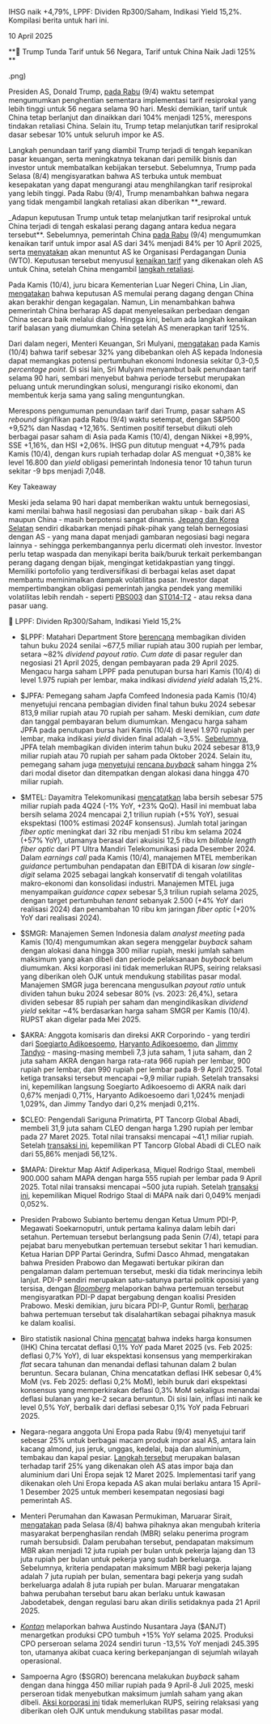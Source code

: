 IHSG naik +4,79%, LPPF: Dividen Rp300/Saham, Indikasi Yield 15,2%. Kompilasi berita untuk hari ini.

10 April 2025

**🔱 Trump Tunda Tarif untuk 56 Negara, Tarif untuk China Naik Jadi 125%  
**

.png)

Presiden AS, Donald Trump, [pada Rabu](https://www.bloomberg.com/news/articles/2025-04-09/trump-pauses-higher-duties-on-most-nations-hikes-china-tariffs) (9/4) waktu setempat mengumumkan penghentian sementara implementasi tarif resiprokal yang lebih tinggi untuk 56 negara selama 90 hari. Meski demikian, tarif untuk China tetap berlanjut dan dinaikkan dari 104% menjadi 125%, merespons tindakan retaliasi China. Selain itu, Trump tetap melanjutkan tarif resiprokal dasar sebesar 10% untuk seluruh impor ke AS.

Langkah penundaan tarif yang diambil Trump terjadi di tengah kepanikan pasar keuangan, serta meningkatnya tekanan dari pemilik bisnis dan investor untuk membatalkan kebijakan tersebut. Sebelumnya, Trump pada Selasa (8/4) mengisyaratkan bahwa AS terbuka untuk membuat kesepakatan yang dapat mengurangi atau menghilangkan tarif resiprokal yang lebih tinggi. Pada Rabu (9/4), Trump menambahkan bahwa negara yang tidak mengambil langkah retaliasi akan diberikan \*\*\_reward.

\_Adapun keputusan Trump untuk tetap melanjutkan tarif resiprokal untuk China terjadi di tengah eskalasi perang dagang antara kedua negara tersebut\*\*. Sebelumnya, pemerintah China [pada Rabu](https://www.bloomberg.com/news/articles/2025-04-09/china-raises-tariffs-on-us-goods-to-84-as-trade-rift-escalates) (9/4) mengumumkan kenaikan tarif untuk impor asal AS dari 34% menjadi 84% per 10 April 2025, serta [menyatakan](https://www.mofcom.gov.cn/xwfb/xwfyrth/art/2025/art_11da17ca40d14faf8549c275cd5697ec.html) akan menuntut AS ke Organisasi Perdagangan Dunia (WTO). Keputusan tersebut menyusul [kenaikan tarif](https://www.reuters.com/world/china-criticises-trump-tariff-blackmail-market-turmoil-settles-2025-04-08/) yang dikenakan oleh AS untuk China, setelah China mengambil [langkah retaliasi](https://snips.stockbit.com/snips-terbaru/trump-umumkan-tarif-resiprokal-china-membalas).

Pada Kamis (10/4), juru bicara Kementerian Luar Negeri China, Lin Jian, [mengatakan](https://www.theguardian.com/world/2025/apr/10/us-china-trade-war-intensifies-as-beijings-tariffs-come-into-effect-after-trump-pause) bahwa keputusan AS memulai perang dagang dengan China akan berakhir dengan kegagalan. Namun, Lin menambahkan bahwa pemerintah China berharap AS dapat menyelesaikan perbedaan dengan China secara baik melalui dialog. Hingga kini, belum ada langkah kenaikan tarif balasan yang diumumkan China setelah AS menerapkan tarif 125%.

Dari dalam negeri, Menteri Keuangan, Sri Mulyani, [mengatakan](http://reuters.com/world/asia-pacific/us-tariffs-may-cut-indonesia-growth-by-up-05-percentage-points-minister-says-2025-04-10/) pada Kamis (10/4) bahwa tarif sebesar 32% yang dibebankan oleh AS kepada Indonesia dapat memangkas potensi pertumbuhan ekonomi Indonesia sekitar 0,3-0,5 _percentage point_. Di sisi lain, Sri Mulyani menyambut baik penundaan tarif selama 90 hari, sembari menyebut bahwa periode tersebut merupakan peluang untuk merundingkan solusi, mengurangi risiko ekonomi, dan membentuk kerja sama yang saling menguntungkan.

Merespons pengumuman penundaan tarif dari Trump, pasar saham AS _rebound_ signifikan pada Rabu (9/4) waktu setempat, dengan S&P500 +9,52% dan Nasdaq +12,16%. Sentimen positif tersebut diikuti oleh berbagai pasar saham di Asia pada Kamis (10/4), dengan Nikkei +8,99%, SSE +1,16%, dan HSI +2,06%. IHSG pun ditutup menguat +4,79% pada Kamis (10/4), dengan kurs rupiah terhadap dolar AS menguat +0,38% ke level 16.800 dan _yield_ obligasi pemerintah Indonesia tenor 10 tahun turun sekitar -9 bps menjadi 7,048.

Key Takeaway

Meski jeda selama 90 hari dapat memberikan waktu untuk bernegosiasi, kami menilai bahwa hasil negosiasi dan perubahan sikap - baik dari AS maupun China - masih berpotensi sangat dinamis. [Jepang dan Korea Selatan](https://edition.cnn.com/2025/04/08/politics/trump-tariff-negotiations-foreign-leaders/index.html) sendiri dikabarkan menjadi pihak-pihak yang telah bernegosiasi dengan AS - yang mana dapat menjadi gambaran negosiasi bagi negara lainnya - sehingga perkembangannya perlu dicermati oleh investor. Investor perlu tetap waspada dan menyikapi berita baik/buruk terkait perkembangan perang dagang dengan bijak, mengingat ketidakpastian yang tinggi. Memiliki portofolio yang terdiversifikasi di berbagai kelas aset dapat membantu meminimalkan dampak volatilitas pasar. Investor dapat mempertimbangkan obligasi pemerintah jangka pendek yang memiliki volatilitas lebih rendah - seperti [PBS003](https://emailer.stockbit.com/t/c/2232f6ec-2d0e-4bb2-8f0e-e26004213ac4/6b66c67b-db5c-4c37-a454-acca3e13e648) dan [ST014-T2](https://emailer.stockbit.com/t/c/89dbfbe7-bece-40ad-be5e-146b8482c043/6b66c67b-db5c-4c37-a454-acca3e13e648) - atau reksa dana pasar uang.

🚨 LPPF: Dividen Rp300/Saham, Indikasi Yield 15,2%

- $LPPF: Matahari Department Store [berencana](https://www.idx.co.id/StaticData/NewsAndAnnouncement/ANNOUNCEMENTSTOCK/From_EREP/202504/f73e16dfea_05349d2d20.pdf) membagikan dividen tahun buku 2024 senilai ~677,5 miliar rupiah atau 300 rupiah per lembar, setara ~82% _dividend payout ratio_. _Cum date_ di pasar reguler dan negosiasi 21 April 2025, dengan pembayaran pada 29 April 2025. Mengacu harga saham LPPF pada penutupan bursa hari Kamis (10/4) di level 1.975 rupiah per lembar, maka indikasi _dividend yield_ adalah 15,2%.
- $JPFA: Pemegang saham Japfa Comfeed Indonesia pada Kamis (10/4) menyetujui rencana pembagian dividen final tahun buku 2024 sebesar 813,9 miliar rupiah atau 70 rupiah per saham. Meski demikian, _cum date_ dan tanggal pembayaran belum diumumkan. Mengacu harga saham JPFA pada penutupan bursa hari Kamis (10/4) di level 1.970 rupiah per lembar, maka indikasi _yield_ dividen final adalah ~3,5%. [Sebelumnya](https://snips.stockbit.com/snips-terbaru/sektor-properti-stimulus-kebijakan-di-era-pemerintahan-baru#:~:text=%24JPFA%3A%C2%A0Japfa,~4%2C7%25.), JPFA telah membagikan dividen interim tahun buku 2024 sebesar 813,9 miliar rupiah atau 70 rupiah per saham pada Oktober 2024. Selain itu, pemegang saham juga [menyetujui](https://www.idx.co.id/StaticData/NewsAndAnnouncement/ANNOUNCEMENTSTOCK/From_EREP/202504/e5a1d3a63f_c4892f764f.pdf) [rencana _buyback_](<https://snips.stockbit.com/snips-terbaru/-kompilasi-kinerja-grup-adaro-2024#:~:text=%24JPFA%3A%C2%A0Japfa%20Comfeed%20Indonesia%20berencana%20menggelar%C2%A0buyback%C2%A0saham%C2%A0hingga%20234%2C5%20juta%C2%A0(2%25)%C2%A0lembar%C2%A0dengan%20alokasi%20dana%20maksimum%C2%A0470%20miliar%20rupiah.%C2%A0Rencana%20ini%C2%A0akan%20dibahas%20dalam%C2%A0RUPSLB%C2%A0pada%C2%A010%20April%202025.>) saham hingga 2% dari modal disetor dan ditempatkan dengan alokasi dana hingga 470 miliar rupiah.
- $MTEL: Dayamitra Telekomunikasi [mencatatkan](https://www.idx.co.id/StaticData/NewsAndAnnouncement/ANNOUNCEMENTSTOCK/From_EREP/202403/20250327113153-49962-0/Dayamitra%20telekomunikasi%20Tbk_Ussec%2024Q24.pdf) laba bersih sebesar 575 miliar rupiah pada 4Q24 (\-1% YoY, +23% QoQ). Hasil ini membuat laba bersih selama 2024 mencapai 2,1 triliun rupiah (+5% YoY), sesuai ekspektasi (100% estimasi 2024F konsensus). Jumlah total jaringan _fiber optic_ meningkat dari 32 ribu menjadi 51 ribu km selama 2024 (+57% YoY), utamanya berasal dari akuisisi 12,5 ribu km _billable length_ _fiber optic_ dari PT Ultra Mandiri Telekomunikasi pada Desember 2024. Dalam _earnings call_ pada Kamis (10/4), manajemen MTEL memberikan _guidance_ pertumbuhan pendapatan dan EBITDA di kisaran _low single-digit_ selama 2025 sebagai langkah konservatif di tengah volatilitas makro-ekonomi dan konsolidasi industri. Manajemen MTEL juga menyampaikan _guidance_ _capex_ sebesar 5,3 triliun rupiah selama 2025, dengan target pertumbuhan _tenant_ sebanyak 2.500 (+4% YoY dari realisasi 2024) dan penambahan 10 ribu km jaringan _fiber optic_ (+20% YoY dari realisasi 2024).
- $SMGR: Manajemen Semen Indonesia dalam _analyst meeting_ pada Kamis (10/4) mengumumkan akan segera menggelar _buyback_ saham dengan alokasi dana hingga 300 miliar rupiah, meski jumlah saham maksimum yang akan dibeli dan periode pelaksanaan _buyback_ belum diumumkan. Aksi korporasi ini tidak memerlukan RUPS, seiring relaksasi yang diberikan oleh OJK untuk mendukung stabilitas pasar modal. Manajemen SMGR juga berencana mengusulkan _payout ratio_ untuk dividen tahun buku 2024 sebesar 80% (vs. 2023: 26,4%), setara dividen sebesar 85 rupiah per saham dan mengindikasikan _dividend yield_ sekitar ~4% berdasarkan harga saham SMGR per Kamis (10/4). RUPST akan digelar pada Mei 2025.
- $AKRA: Anggota komisaris dan direksi AKR Corporindo - yang terdiri dari [Soegiarto Adikoesoemo](https://www.idx.co.id/StaticData/NewsAndAnnouncement/ANNOUNCEMENTSTOCK/From_EREP/202504/91744645bd_88bb217223.pdf), [Haryanto Adikoesoemo](https://www.idx.co.id/StaticData/NewsAndAnnouncement/ANNOUNCEMENTSTOCK/From_EREP/202504/118ec7ea80_eac8102ddf.pdf), dan [Jimmy Tandyo](https://www.idx.co.id/StaticData/NewsAndAnnouncement/ANNOUNCEMENTSTOCK/From_EREP/202504/ef333c56dd_69e5577308.pdf) - masing-masing membeli 7,3 juta saham, 1 juta saham, dan 2 juta saham AKRA dengan harga rata-rata 966 rupiah per lembar, 900 rupiah per lembar, dan 990 rupiah per lembar pada 8-9 April 2025. Total ketiga transaksi tersebut mencapai ~9,9 miliar rupiah. Setelah transaksi ini, kepemilikan langsung Soegiarto Adikoesoemo di AKRA naik dari 0,67% menjadi 0,71%, Haryanto Adikoesoemo dari 1,024% menjadi 1,029%, dan Jimmy Tandyo dari 0,2% menjadi 0,21%.
- $CLEO: Pengendali Sariguna Primatirta, PT Tancorp Global Abadi, membeli 31,9 juta saham CLEO dengan harga 1.290 rupiah per lembar pada 27 Maret 2025. Total nilai transaksi mencapai ~41,1 miliar rupiah. Setelah [transaksi ini](https://www.idx.co.id/StaticData/NewsAndAnnouncement/ANNOUNCEMENTSTOCK/From_EREP/202504/1aa1712db1_1410fadc46.pdf), kepemilikan PT Tancorp Global Abadi di CLEO naik dari 55,86% menjadi 56,12%.
- $MAPA: Direktur Map Aktif Adiperkasa, Miquel Rodrigo Staal, membeli 900.000 saham MAPA dengan harga 555 rupiah per lembar pada 9 April 2025. Total nilai transaksi mencapai ~500 juta rupiah. Setelah [transaksi ini](https://www.idx.co.id/StaticData/NewsAndAnnouncement/ANNOUNCEMENTSTOCK/From_EREP/202504/cd7cb2d683_94f4469cb1.pdf), kepemilikan Miquel Rodrigo Staal di MAPA naik dari 0,049% menjadi 0,052%.

- Presiden Prabowo Subianto bertemu dengan Ketua Umum PDI-P, Megawati Soekarnoputri, untuk pertama kalinya dalam lebih dari setahun. Pertemuan tersebut berlangsung pada Senin (7/4), tetapi para pejabat baru menyebutkan pertemuan tersebut sekitar 1 hari kemudian. Ketua Harian DPP Partai Gerindra, Sufmi Dasco Ahmad, mengatakan bahwa Presiden Prabowo dan Megawati bertukar pikiran dan pengalaman dalam pertemuan tersebut, meski dia tidak merincinya lebih lanjut. PDI-P sendiri merupakan satu-satunya partai politik oposisi yang tersisa, dengan _[Bloomberg](https://www.bloomberg.com/news/articles/2025-04-09/prabowo-courts-political-rival-megawati-as-us-tariffs-add-to-indonesia-s-worries)_ melaporkan bahwa pertemuan tersebut mengisyaratkan PDI-P dapat bergabung dengan koalisi Presiden Prabowo. Meski demikian, juru bicara PDI-P, Guntur Romli, [berharap](https://www.liputan6.com/news/read/5990352/jubir-pdip-tegaskan-pertemuan-megawati-prabowo-tak-berarti-langsung-gabung-ke-koalisi?page=2) bahwa pertemuan tersebut tak disalahartikan sebagai pihaknya masuk ke dalam koalisi.
- Biro statistik nasional China [mencatat](https://www.reuters.com/world/china/chinas-consumer-prices-extend-declines-march-2025-04-10/) bahwa indeks harga konsumen (IHK) China tercatat deflasi 0,1% YoY pada Maret 2025 (vs. Feb 2025: deflasi 0,7% YoY), di luar ekspektasi konsensus yang memperkirakan _flat_ secara tahunan dan menandai deflasi tahunan dalam 2 bulan beruntun. Secara bulanan, China mencatatkan deflasi IHK sebesar 0,4% MoM (vs. Feb 2025: deflasi 0,2% MoM), lebih buruk dari ekspektasi konsensus yang memperkirakan deflasi 0,3% MoM sekaligus menandai deflasi bulanan yang ke-2 secara beruntun. Di sisi lain, inflasi inti naik ke level 0,5% YoY, berbalik dari deflasi sebesar 0,1% YoY pada Februari 2025.
- Negara-negara anggota Uni Eropa pada Rabu (9/4) menyetujui tarif sebesar 25% untuk berbagai macam produk impor asal AS, antara lain kacang almond, jus jeruk, unggas, kedelai, baja dan aluminium, tembakau dan kapal pesiar. [Langkah tersebut](https://www.euronews.com/my-europe/2025/04/09/eu-member-states-agree-first-wave-of-retaliatory-tariffs) merupakan balasan terhadap tarif 25% yang dikenakan oleh AS atas impor baja dan aluminium dari Uni Eropa sejak 12 Maret 2025. Implementasi tarif yang dikenakan oleh Uni Eropa kepada AS akan mulai berlaku antara 15 April-1 Desember 2025 untuk memberi kesempatan negosiasi bagi pemerintah AS.
- Menteri Perumahan dan Kawasan Permukiman, Maruarar Sirait, [mengatakan](https://www.kompas.id/artikel/pemerintah-akan-ubah-standar-kriteria-masyarakat-berpenghasilan-rendah?open_from=Ekonomi_Page) pada Selasa (8/4) bahwa pihaknya akan mengubah kriteria masyarakat berpenghasilan rendah (MBR) selaku penerima program rumah bersubsidi. Dalam perubahan tersebut, pendapatan maksimum MBR akan menjadi 12 juta rupiah per bulan untuk pekerja lajang dan 13 juta rupiah per bulan untuk pekerja yang sudah berkeluarga. Sebelumnya, kriteria pendapatan maksimum MBR bagi pekerja lajang adalah 7 juta rupiah per bulan, sementara bagi pekerja yang sudah berkeluarga adalah 8 juta rupiah per bulan. Maruarar mengatakan bahwa perubahan tersebut baru akan berlaku untuk kawasan Jabodetabek, dengan regulasi baru akan dirilis setidaknya pada 21 April 2025.
- _[Kontan](https://industri.kontan.co.id/news/austindo-nusantara-jaya-anjt-targetkan-kenaikan-produksi-cpo-15-pada-tahun-2025)_ melaporkan bahwa Austindo Nusantara Jaya ($ANJT) menargetkan produksi CPO tumbuh +15% YoY selama 2025. Produksi CPO perseroan selama 2024 sendiri turun -13,5% YoY menjadi 245.395 ton, utamanya akibat cuaca kering berkepanjangan di sejumlah wilayah operasional.
- Sampoerna Agro ($SGRO) berencana melakukan _buyback_ saham dengan dana hingga 450 miliar rupiah pada 9 April-8 Juli 2025, meski perseroan tidak menyebutkan maksimum jumlah saham yang akan dibeli. [Aksi korporasi ini](https://www.idx.co.id/StaticData/NewsAndAnnouncement/ANNOUNCEMENTSTOCK/From_EREP/202504/64c5dc0a8b_18038a63ec.pdf) tidak memerlukan RUPS, seiring relaksasi yang diberikan oleh OJK untuk mendukung stabilitas pasar modal.
